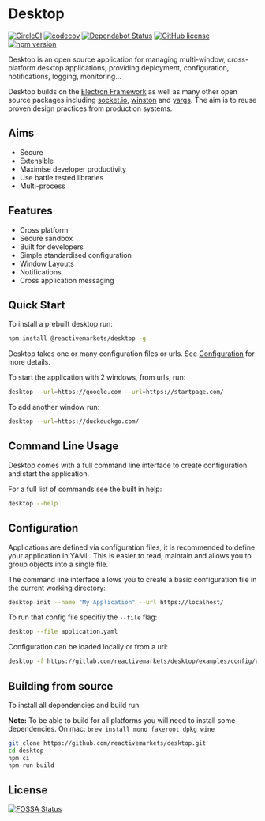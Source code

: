 # Desktop

[![CircleCI](https://circleci.com/gh/reactivemarkets/desktop/tree/master.svg?style=shield)](https://circleci.com/gh/reactivemarkets/desktop/tree/master)
[![codecov](https://codecov.io/gh/reactivemarkets/desktop/branch/master/graph/badge.svg)](https://codecov.io/gh/reactivemarkets/desktop)
[![Dependabot Status](https://api.dependabot.com/badges/status?host=github&repo=reactivemarkets/desktop)](https://dependabot.com) [![GitHub license](https://img.shields.io/badge/license-ISC-brightgreen.svg)](https://github.com/reactivemarkets/desktop/blob/master/LICENSE) [![npm version](https://img.shields.io/npm/v/@reactivemarkets/desktop.svg?style=flat)](https://www.npmjs.com/package/@reactivemarkets/desktop)

Desktop is an open source application for managing multi-window, cross-platform desktop applications; providing deployment, configuration, notifications, logging, monitoring...

Desktop builds on the [Electron Framework](https://github.com/electron/electron) as well as many other open source packages including [socket.io](https://github.com/socketio/socket.io), [winston](https://github.com/winstonjs/winston) and [yargs](https://github.com/yargs/yargs). The aim is to reuse proven design practices from production systems.

## Aims

* Secure
* Extensible
* Maximise developer productivity
* Use battle tested libraries
* Multi-process

## Features

* Cross platform
* Secure sandbox
* Built for developers
* Simple standardised configuration
* Window Layouts
* Notifications
* Cross application messaging

## Quick Start

To install a prebuilt desktop run:

```bash
npm install @reactivemarkets/desktop -g
```

Desktop takes one or many configuration files or urls. See [Configuration](#Configuration) for more details.

To start the application with 2 windows, from urls, run:

```bash
desktop --url=https://google.com --url=https://startpage.com/
```

To add another window run:

```bash
desktop --url=https://duckduckgo.com/
```

## Command Line Usage

Desktop comes with a full command line interface to create configuration and start the application.

For a full list of commands see the built in help:

```bash
desktop --help
```

## Configuration

Applications are defined via configuration files, it is recommended to define your application in YAML. This is easier to read, maintain and allows you to group objects into a single file.

The command line interface allows you to create a basic configuration file in the current working directory:

```bash
desktop init --name "My Application" --url https://localhost/
```

To run that config file specifiy the `--file` flag:

```bash
desktop --file application.yaml
```

Configuration can be loaded locally or from a url:

```bash
desktop -f https://gitlab.com/reactivemarkets/desktop/examples/config/raw/master/examples/single-window.yaml
```

## Building from source

To install all dependencies and build run:

**Note:** To be able to build for all platforms you will need to install some dependencies. On mac: `brew install mono fakeroot dpkg wine`

```bash
git clone https://github.com/reactivemarkets/desktop.git
cd desktop
npm ci
npm run build
```

## License

[![FOSSA Status](https://app.fossa.com/api/projects/custom%2B13613%2Fgit%40github.com%3Areactivemarkets%2Fdesktop.git.svg?type=large)](https://app.fossa.com/projects/custom%2B13613%2Fgit%40github.com%3Areactivemarkets%2Fdesktop.git?ref=badge_large)
